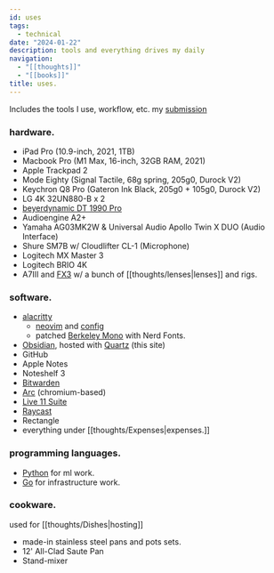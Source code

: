 ```yaml
---
id: uses
tags:
  - technical
date: "2024-01-22"
description: tools and everything drives my daily
navigation:
  - "[[thoughts]]"
  - "[[books]]"
title: uses.
---
```


Includes the tools I use, workflow,  etc. my [submission](https://uses.tech)

### hardware.

- iPad Pro (10.9-inch, 2021, 1TB)
- Macbook Pro (M1 Max, 16-inch, 32GB RAM, 2021)
- Apple Trackpad 2
- Mode Eighty (Signal Tactile, 68g spring, 205g0, Durock V2)
- Keychron Q8 Pro (Gateron Ink Black, 205g0 + 105g0, Durock V2)
- LG 4K 32UN880-B x 2
- [beyerdynamic DT 1990 Pro](https://global.beyerdynamic.com/dt-1990-pro.html)
- Audioengine A2+
- Yamaha AG03MK2W & Universal Audio Apollo Twin X DUO (Audio Interface)
- Shure SM7B w/ Cloudlifter CL-1 (Microphone)
- Logitech MX Master 3
- Logitech BRIO 4K
- A7III and [FX3](https://www.sony.ca/en/interchangeable-lens-cameras/products/ilme-fx3-body---kit) w/ a bunch of [[thoughts/lenses|lenses]] and rigs.

### software.

- [alacritty](https://alacritty.org/)
  - [neovim](https://neovim.io/) and [config](https://github.com/aarnphm/editor)
  - patched [Berkeley Mono](https://berkeleygraphics.com/typefaces/berkeley-mono/) with Nerd Fonts.
- [Obsidian](https://obsidian.md/), hosted with [Quartz](https://quartz.jzhao.xyz) (this site)
- GitHub
- Apple Notes
- Noteshelf 3
- [Bitwarden](https://bitwarden.com/)
- [Arc](https://arc.net/) (chromium-based)
- [Live 11 Suite](https://www.ableton.com/en/live/)
- [Raycast](https://www.raycast.com/)
- Rectangle
- everything under [[thoughts/Expenses|expenses.]]

### programming languages.

- [Python](https://www.python.org/) for ml work.
- [Go](https://golang.org/) for infrastructure work.

### cookware.

used for [[thoughts/Dishes|hosting]]

- made-in stainless steel pans and pots sets.
- 12' All-Clad Saute Pan
- Stand-mixer
